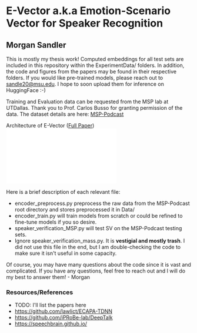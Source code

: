 # E-Vector a.k.a Emotion-Scenario Vector for Speaker Recognition 
## Morgan Sandler
This is mostly my thesis work! Computed embeddings for all test sets are included in this repository within the ExperimentData/ folders. In addition, the code and figures from the papers may be found in their respective folders. If you would like pre-trained models, please reach out to sandle20@msu.edu. I hope to soon upload them for inference on HuggingFace :-)

Training and Evaluation data can be requested from the MSP lab at UTDallas. Thank you to Prof. Carlos Busso for granting permission of the data. The dataset details are here: [MSP-Podcast](https://ecs.utdallas.edu/research/researchlabs/msp-lab/MSP-Podcast.html)

Architecture of E-Vector ([Full Paper](https://arxiv.org/abs/2305.07997))
![Architecture](EVectorArchitecture.pdf)

Here is a brief description of each relevant file:
- encoder_preprocess.py preprocess the raw data from the MSP-Podcast root directory and stores preprocessed it in Data/
- encoder_train.py will train models from scratch or could be refined to fine-tune models if you so desire.
- speaker_verification_MSP.py will test SV on the MSP-Podcast testing sets.
- Ignore speaker_verification_mass.py. It is **vestigial and mostly trash**. I did not use this file in the end, but I am double-checking the code to make sure it isn't useful in some capacity.

Of course, you may have many questions about the code since it is vast and complicated. If you have any questions, feel free to reach out and I will do my best to answer them! - Morgan


### Resources/References
- TODO: I'll list the papers here
- https://github.com/lawlict/ECAPA-TDNN
- https://github.com/iPRoBe-lab/DeepTalk
- https://speechbrain.github.io/
